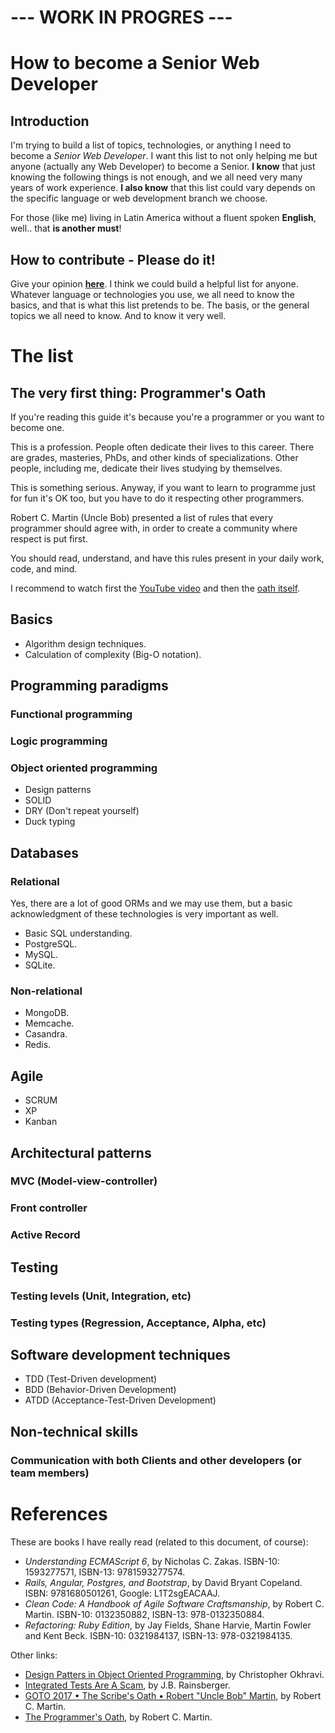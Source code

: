 # --- WORK IN PROGRES ---

# How to become a Senior Web Developer

## Introduction

I'm trying to build a list of topics, technologies, or anything I need to become a *Senior Web Developer*. I want this list to not only helping me but anyone (actually any Web Developer) to become a Senior. **I know** that just knowing the following things is not enough, and we all need very many years of work experience. **I also know** that this list could vary depends on the specific language or web development branch we choose.

For those (like me) living in Latin America without a fluent spoken **English**, well.. that **is another must**!

## How to contribute - Please do it!

Give your opinion [**here**](https://github.com/abelosorio/how-to-become-a-senior-web-developer/issues/1). I think we could build a helpful list for anyone. Whatever language or technologies you use, we all need to know the basics, and that is what this list pretends to be. The basis, or the general topics we all need to know. And to know it very well.

# The list

## The very first thing: Programmer's Oath

If you're reading this guide it's because you're a programmer or you want to become one.

This is a profession. People often dedicate their lives to this career. There are grades, masteries, PhDs, and other kinds of specializations. Other people, including me, dedicate their lives studying by themselves.

This is something serious. Anyway, if you want to learn to programme just for fun it's OK too, but you have to do it respecting other programmers.

Robert C. Martin (Uncle Bob) presented a list of rules that every programmer should agree with, in order to create a community where respect is put first.

You should read, understand, and have this rules present in your daily work, code, and mind.

I recommend to watch first the [YouTube video](https://www.youtube.com/watch?v=Tng6Fox8EfI) and then the [oath itself](https://blog.cleancoder.com/uncle-bob/2015/11/18/TheProgrammersOath.html).

## Basics

  * Algorithm design techniques.
  * Calculation of complexity (Big-O notation).

## Programming paradigms

### Functional programming

### Logic programming

### Object oriented programming

  * Design patterns
  * SOLID
  * DRY (Don't repeat yourself)
  * Duck typing

## Databases

### Relational

Yes, there are a lot of good ORMs and we may use them, but a basic acknowledgment of these technologies is very important as well.

  * Basic SQL understanding.
  * PostgreSQL.
  * MySQL.
  * SQLite.

### Non-relational

  * MongoDB.
  * Memcache.
  * Casandra.
  * Redis.
  
## Agile

  * SCRUM
  * XP
  * Kanban

## Architectural patterns

### MVC (Model-view-controller)

### Front controller

### Active Record

## Testing

### Testing levels (Unit, Integration, etc)
### Testing types (Regression, Acceptance, Alpha, etc)

## Software development techniques

  * TDD (Test-Driven development)
  * BDD (Behavior-Driven Development)
  * ATDD (Acceptance-Test-Driven Development)

## Non-technical skills

### Communication with both Clients and other developers (or team members)

# References

These are books I have really read (related to this document, of course):

  * *Understanding ECMAScript 6*, by Nicholas C. Zakas. ISBN-10: 1593277571, ISBN-13: 9781593277574.
  * *Rails, Angular, Postgres, and Bootstrap*, by David Bryant Copeland. ISBN: 9781680501261, Google: L1T2sgEACAAJ.
  * *Clean Code: A Handbook of Agile Software Craftsmanship*, by Robert C. Martin. ISBN-10: 0132350882, ISBN-13: 978-0132350884.
  * *Refactoring: Ruby Edition*, by Jay Fields, Shane Harvie, Martin Fowler and Kent Beck. ISBN-10: 0321984137, ISBN-13: 978-0321984135.

Other links:

  * [Design Patters in Object Oriented Programming](https://www.youtube.com/watch?v=v9ejT8FO-7I&list=PLrhzvIcii6GNjpARdnO4ueTUAVR9eMBpc), by Christopher Okhravi.
  * [Integrated Tests Are A Scam](https://vimeo.com/80533536), by J.B. Rainsberger.
  * [GOTO 2017 • The Scribe's Oath • Robert "Uncle Bob" Martin](https://www.youtube.com/watch?v=Tng6Fox8EfI), by Robert C. Martin.
  * [The Programmer's Oath](https://blog.cleancoder.com/uncle-bob/2015/11/18/TheProgrammersOath.html), by Robert C. Martin.
